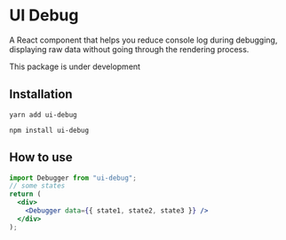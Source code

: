 # UI Debug

A React component that helps you reduce console log during debugging, displaying raw data without going through the rendering process.

This package is under development

## Installation

```cli
yarn add ui-debug
```

```cli
npm install ui-debug
```

## How to use

```jsx
import Debugger from "ui-debug";
// some states
return (
  <div>
    <Debugger data={{ state1, state2, state3 }} />
  </div>
);
```
